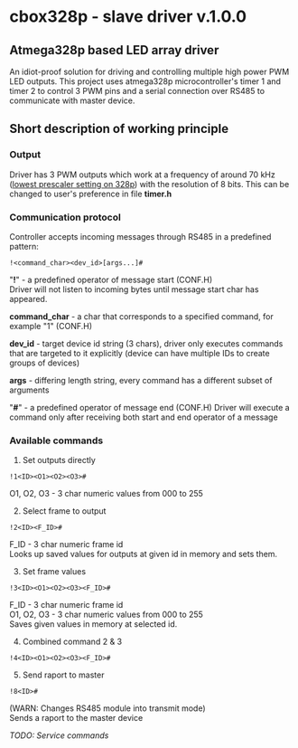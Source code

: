 # cbox328p - slave driver v.1.0.0

## Atmega328p based LED array driver

An idiot-proof solution for driving and controlling multiple high power PWM LED outputs. This project uses atmega328p microcontroller's timer 1 and timer 2 to control 3 PWM pins and a serial connection over RS485 to communicate with master device.  

## Short description of working principle

### Output  
Driver has 3 PWM outputs which work at a frequency of around 70 kHz ([lowest prescaler setting on 328p](https://ww1.microchip.com/downloads/en/DeviceDoc/Atmel-7810-Automotive-Microcontrollers-ATmega328P_Datasheet.pdf)) with the resolution of 8 bits. This can be changed to user's preference in file **timer.h**

### Communication protocol
Controller accepts incoming messages through RS485 in a predefined pattern:
```
!<command_char><dev_id>[args...]#
```
"**!**" - a predefined operator of message start (CONF.H)  
Driver will not listen to incoming bytes until message start char has appeared.  

**command_char** - a char that corresponds to a specified command, for example "1" (CONF.H)  

**dev_id** - target device id string (3 chars), driver only executes commands that are targeted to it explicitly (device can have multiple IDs to create groups of devices)  

**args** - differing length string, every command has a different subset of arguments  

"**#**" - a predefined operator of message end (CONF.H) 
Driver will execute a command only after receiving both start and end operator of a message

### Available commands

1. Set outputs directly  
```
!1<ID><O1><O2><O3>#
```
O1, O2, O3 - 3 char numeric values from 000 to 255  

2. Select frame to output
```
!2<ID><F_ID>#
```
F_ID - 3 char numeric frame id  
Looks up saved values for outputs at given id in memory and sets them.  

3. Set frame values
```
!3<ID><O1><O2><O3><F_ID>#
```
F_ID - 3 char numeric frame id  
O1, O2, O3 - 3 char numeric values from 000 to 255  
Saves given values in memory at selected id.  

4. Combined command 2 & 3
```
!4<ID><O1><O2><O3><F_ID>#
```

5. Send raport to master
```
!8<ID>#
```
(WARN: Changes RS485 module into transmit mode)  
Sends a raport to the master device  

_TODO: Service commands_